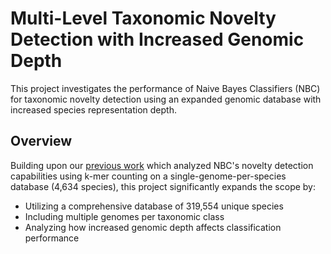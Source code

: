 # Multi-Level Taxonomic Novelty Detection with Increased Genomic Depth
This project investigates the performance of Naive Bayes Classifiers (NBC) for taxonomic novelty detection using an expanded genomic database with increased species representation depth.

## Overview
Building upon our [previous work](https://github.com/key-r-code/naive-bayes-multi-level-basic) which analyzed NBC's novelty detection capabilities using k-mer counting on a single-genome-per-species database (4,634 species), this project significantly expands the scope by:

- Utilizing a comprehensive database of 319,554 unique species
- Including multiple genomes per taxonomic class
- Analyzing how increased genomic depth affects classification performance
